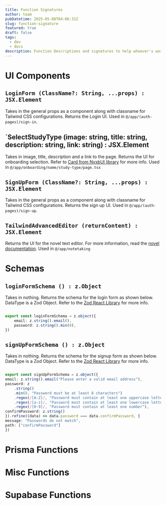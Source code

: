 ```yaml
---
title: Function Signatures
author: team
pubDatetime: 2025-05-08T04:06:31Z
slug: function-signature
featured: true
draft: false
tags:
  - dev
  - docs
description: Function Descriptions and signatures to help whoever's working on stuff.
---
```


# UI Components

## `LoginForm (ClassName?: String, ...props) : JSX.Element`

Takes in the general props as a component along with classname for Tailwind CSS configurations. Returns the Login UI. Used in `@/app/(auth-pages)/sign-in`.

## `SelectStudyType (image: string, title: string, description: string, link: string) : JSX.Element

Takes in image, title, description and a link to the page. Returns the UI for onboarding selection. Refer to [Card from NyxbUI library](https://nyxbui.design/docs/components/card) for more info. Used in `@/app/onboarding/name/study-type/page.tsx`

## `SignUpForm (ClassName?: String, ...props) : JSX.Element`

Takes in the general props as a component along with classname for Tailwind CSS configurations. Returns the sign up UI. Used in `@/app/(auth-pages)/sign-up`.

## `TailwindAdvancedEditor (returnContent) : JSX.Element`

Returns the UI for the novel text editor. For more information, read the [novel documentation](https://novel.sh/docs/introduction). Used in `@/app/notetaking`

# Schemas

## `loginFormSchema () : z.Object`

Takes in nothing. Returns the schema for the login form as shown below. DataType is a Zod Object. Refer to the [Zod React Library](https://zod.dev/) for more info.

```ts

export const loginFormSchema = z.object({
    email: z.string().email(),
    password: z.string().min(8),
})

```

## `signUpFormSchema () : z.Object`

Takes in nothing. Returns the schema for the signup form as shown below. DataType is a Zod Object. Refer to the [Zod React Library](https://zod.dev/) for more info.

```ts

export const signUpFormSchema = z.object({
email: z.string().email("Please enter a valid email address"),
password: z
    .string()
    .min(8, "Password must be at least 8 characters")
    .regex(/[A-Z]/, "Password must contain at least one uppercase letter")
    .regex(/[a-z]/, "Password must contain at least one lowercase letter")
    .regex(/[0-9]/, "Password must contain at least one number"),
confirmPassword: z.string()
}).refine((data) => data.password === data.confirmPassword, {
message: "Passwords do not match",
path: ["confirmPassword"]
})

```



# Prisma Functions



# Misc Functions



# Supabase Functions
```
